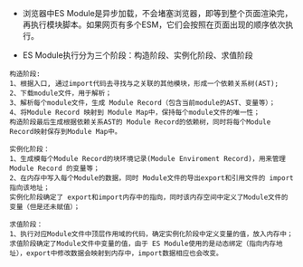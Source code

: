 
+ 浏览器中ES Module是异步加载，不会堵塞浏览器，即等到整个页面渲染完，再执行模块脚本。如果网页有多个ESM，它们会按照在页面出现的顺序依次执行。

+ ES Module执行分为三个阶段：构造阶段、实例化阶段、求值阶段
````
构造阶段:
1、根据入口, 通过import代码去寻找与之关联的其他模块，形成一个依赖关系树(AST);
2、下载module文件，用于解析；
3、解析每个module文件，生成 Module Record（包含当前module的AST、变量等）；
4、将Module Record 映射到 Module Map中，保持每个module文件的唯一性；
构造阶段最后生成根据依赖关系AST的 Module Record的依赖树，同时将每个Module Record映射保存到Module Map中。

实例化阶段：
1、生成模每个Module Record的块环境记录(Module Enviroment Record)，用来管理 Module Record 的变量等；
2、在内存中写入每个Module的数据，同时 Module文件的导出export和引用文件的 import指向该地址；
实例化阶段确定了 export和import内存中的指向，同时该内存空间中定义了Module文件的变量（但是还未赋值）；

求值阶段：
1、执行对应Module文件中顶层作用域的代码，确定实例化阶段中定义变量的值，放入内存中；
求值阶段确定了Module文件中变量的值，由于 ES Module使用的是动态绑定（指向内存地址），export中修改数据会映射到内存中，import数据相应也会改变。

````